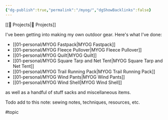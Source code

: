 ```yaml
---
{"dg-publish":true,"permalink":"/myog/","dgShowBacklinks":false}
---
```



[[📘 Projects\|📘 Projects]]

I've been getting into making my own outdoor gear. Here's what I've done:

* [[01-personal/MYOG Fastpack\|MYOG Fastpack]]
* [[01-personal/MYOG Fleece Pullover\|MYOG Fleece Pullover]]
* [[01-personal/MYOG Quilt\|MYOG Quilt]]
* [[01-personal/MYOG Square Tarp and Net Tent\|MYOG Square Tarp and Net Tent]]
* [[01-personal/MYOG Trail Running Pack\|MYOG Trail Running Pack]]
* [[01-personal/MYOG Wind Pants\|MYOG Wind Pants]]
* [[01-personal/MYOG Wind Shell\|MYOG Wind Shell]]

as well as a handful of stuff sacks and miscellaneous items.

Todo add to this note: sewing notes, techniques, resources, etc.

#topic 